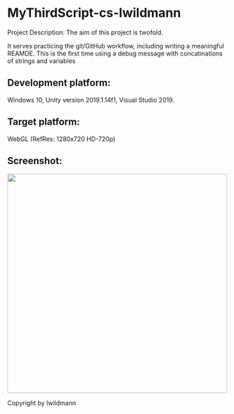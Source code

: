 # MyThirdScript-cs-lwildmann
Project Description:
The aim of this project is twofold.

It serves practicing the git/GitHub workflow, including writing a meaningful REAMDE.
This is the first time using a debug message with concatinations of strings and variables

## Development platform:
Windows 10, Unity version 2019.1.14f1, Visual Studio 2019.

## Target platform:
WebGL (RefRes: 1280x720 HD-720p)

## Screenshot: 
<div>
<img src = "./Bilder/home-pic-playmode-mythirdscript-addnumber-cs-.jpg" width = "500">
</div>

Copyright by lwildmann